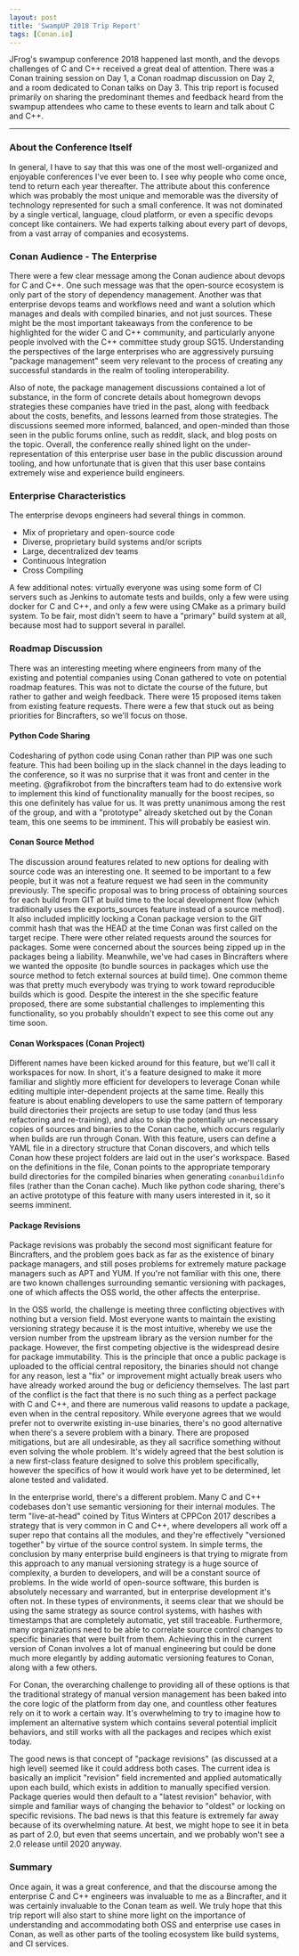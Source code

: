 ```yaml
---
layout: post
title: 'SwampUP 2018 Trip Report'
tags: [Conan.io]
---
```


JFrog's swampup conference 2018 happened last month, and the devops challenges of C and C++ received a great deal of attention.  There was a Conan training session on Day 1, a Conan roadmap discussion on Day 2, and a room dedicated to Conan talks on Day 3.  This trip report is focused primarily on sharing the predominant themes and feedback heard from the swampup attendees who came to these events to learn and talk about C and C++.  

---

### About the Conference Itself

In general, I have to say that this was one of the most well-organized and enjoyable conferences I've ever been to. I see why people who come once, tend to return each year thereafter.  The attribute about this conference which was probably the most unique and memorable was the diversity of technology represented for such a small conference.  It was not dominated by a single vertical, language, cloud platform, or even a specific devops concept like containers.  We had experts talking about every part of devops, from a vast array of companies and ecosystems. 

### Conan Audience - The Enterprise  

There were a few clear message among the Conan audience about devops for C and C++.  One such message was that the open-source ecosystem is only part of the story of dependency management.  Another was that enterprise devops teams and workflows need and want a solution which manages and deals with compiled binaries, and not just sources.  These might be the most important takeaways from the conference to be highlighted for the wider C and C++ community, and particularly anyone people involved with the C++ committee study group SG15.  Understanding the perspectives of the large enterprises who are aggressively pursuing "package management" seem very relevant to the process of creating any successful standards in the realm of tooling interoperability.  

Also of note, the package management discussions contained a lot of substance, in the form of concrete details about homegrown devops strategies these companies have tried in the past, along with feedback about the costs, benefits, and lessons learned from those strategies.  The discussions seemed more informed, balanced, and open-minded than those seen in the public forums online, such as reddit, slack, and blog posts on the topic.  Overall, the conference really shined light on the under-representation of this enterprise user base in the public discussion around tooling, and how unfortunate that is given that this user base contains extremely wise and experience build engineers.  

### Enterprise Characteristics

The enterprise devops engineers had several things in common.  

- Mix of proprietary and open-source code
- Diverse, proprietary build systems and/or scripts
- Large, decentralized dev teams
- Continuous Integration
- Cross Compiling

A few additional notes: virtually everyone was using some form of CI servers such as Jenkins to automate tests and builds, only a few were using docker for C and C++, and only a few were using CMake as a primary build system.  To be fair, most didn't seem to have a "primary" build system at all, because most had to support several in parallel. 

### Roadmap Discussion

There was an interesting meeting where engineers from many of the existing and potential companies using Conan gathered to vote on potential roadmap features.  This was not to dictate the course of the future, but rather to gather and weigh feedback.  There were 15 proposed items taken from existing feature requests.  There were a few that stuck out as being priorities for Bincrafters, so we'll focus on those. 

#### Python Code Sharing

Codesharing of python code using Conan rather than PIP was one such feature.  This had been boiling up in the slack channel in the days leading to the conference, so it was no surprise that it was front and center in the meeting.  @grafikrobot from the bincrafters team had to do extensive work to implement this kind of functionality manually for the boost recipes, so this one definitely has value for us.  It was pretty unanimous among the rest of the group, and with a "prototype" already sketched out by the Conan team, this one seems to be imminent.  This will probably be easiest win.  

#### Conan Source Method

The discussion around features related to new options for dealing with source code was an interesting one. It seemed to be important to a few people, but it was not a feature request we had seen in the community previously.  The specific proposal was to bring process of obtaining sources for each build from GIT at build time to the local development flow (which traditionally uses the exports_sources feature instead of a source method).  It also included implicitly locking a Conan package version to the GIT commit hash that was the HEAD at the time Conan was first called on the target recipe.  There were other related requests around the sources for packages.  Some were concerned about the sources being zipped up in the packages being a liability.  Meanwhile, we've had cases in Bincrafters where we wanted the opposite (to bundle sources in packages which use the source method to fetch external sources at build time).   One common theme was that pretty much everybody was trying to work toward reproducible builds which is good.  Despite the interest in the she specific feature proposed, there are some substantial challenges to implementing this functionality, so you probably shouldn't expect to see this come out any time soon.

#### Conan Workspaces (Conan Project)

Different names have been kicked around for this feature, but we'll call it workspaces for now.  In short, it's a feature designed to make it more familiar and slightly more efficient for developers to leverage Conan while editing multiple inter-dependent projects at the same time.  Really this feature is about enabling developers to use the same pattern of temporary build directories their projects are setup to use today (and thus less refactoring and re-training), and also to skip the potentially un-necessary copies of sources and binaries to the Conan cache, which occurs regularly when builds are run through Conan.  With this feature, users can define a YAML file in a directory structure that Conan discovers, and which tells Conan how these project folders are laid out in the user's workspace.  Based on the definitions in the file, Conan points to the appropriate temporary build directories for the compiled binaries when generating `conanbuildinfo` files (rather than the Conan cache).    Much like python code sharing, there's an active prototype of this feature with many users interested in it, so it seems imminent. 

#### Package Revisions

Package revisions was probably the second most significant feature for Bincrafters, and the problem goes back as far as the existence of binary package managers, and still poses problems for extremely mature package managers such as APT and YUM.  If you're not familiar with this one, there are two known challenges surrounding semantic versioning with packages, one of which affects the OSS world, the other affects the enterprise.  

In the OSS world, the challenge is meeting three conflicting objectives with nothing but a version field.  Most everyone wants to maintain the existing versioning strategy because it is the most intuitive, whereby we use the version number from the upstream library as the version number for the package.  However, the first competing objective is the widespread desire for package immutability.  This is the principle that once a public package is uploaded to the official central repository, the binaries should not change for any reason, lest a "fix" or improvement might actually break users who have already worked around the bug or deficiency themselves.  The last part of the conflict is the fact that there is no such thing as a perfect package with C and C++, and there are numerous valid reasons to update a package, even when in the central repository. While everyone agrees that we would prefer not to overwrite existing in-use binaries, there's no good alternative when there's a severe problem with a binary. There are proposed mitigations, but are all undesirable, as they all sacrifice something without even solving the whole problem.   It's widely agreed that the best solution is a new first-class feature designed to solve this problem specifically, however the specifics of how it would work have yet to be determined, let alone tested and validated. 

In the enterprise world, there's a different problem.  Many C and C++ codebases don't use semantic versioning for their internal modules.  The term "live-at-head" coined by Titus Winters at CPPCon 2017 describes a strategy that is very common in C and C++, where developers all work off a super repo that contains all the modules, and they're effectively "versioned together" by virtue of the source control system.  In simple terms, the conclusion by many enterprise build engineers is that trying to migrate from this approach to any manual versioning strategy is a huge source of complexity, a burden to developers, and will be a constant source of problems.  In the wide world of open-source software, this burden is absolutely necessary and warranted, but in enterprise development it's often not.  In these types of environments, it seems clear that we should be using the same strategy as source control systems, with hashes with timestamps that are completely automatic, yet still traceable. Furthermore, many organizations need to be able to correlate source control changes to specific binaries that were built from them. Achieving this in the current version of Conan involves a lot of manual engineering but could be done much more elegantly by adding automatic versioning features to Conan, along with a few others. 

For Conan, the overarching challenge to providing all of these options is that the traditional strategy of manual version management has been baked into the core logic of the platform from day one, and countless other features rely on it to work a certain way.  It's overwhelming to try to imagine how to implement an alternative system which contains several potential implicit behaviors, and still works with all the packages and recipes which exist today.  

The good news is that concept of "package revisions" (as discussed at a high level) seemed like it could address both cases.  The current idea is basically an implicit "revision" field incremented and applied automatically upon each build, which exists in addition to manually specified version.  Package queries would then default to a "latest revision" behavior, with simple and familiar ways of changing the behavior to "oldest" or locking on specific revisions.  The bad news is that this feature is extremely far away because of its overwhelming nature.  At best, we might hope to see it in beta as part of 2.0, but even that seems uncertain, and we probably won't see a 2.0 release until 2020 anyway.  

### Summary

Once again, it was a great conference, and that the discourse among the enterprise C and C++ engineers was invaluable to me as a Bincrafter, and it was certainly invaluable to the Conan team as well.  We truly hope that this trip report will also start to shine more light on the importance of understanding and accommodating both OSS and enterprise use cases in Conan, as well as other parts of the tooling ecosystem like build systems, and CI services. 